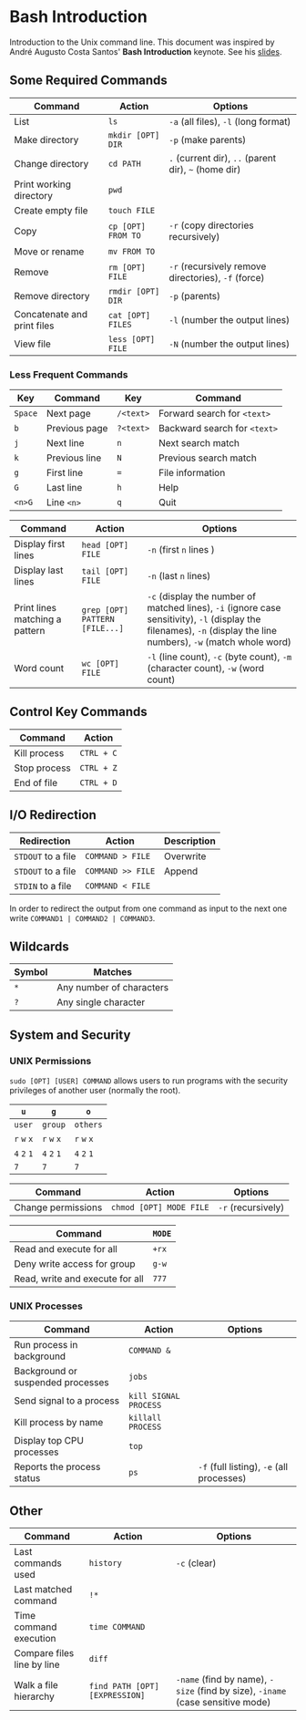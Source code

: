 # Bash Introduction
Introduction to the Unix command line. This document was inspired by André Augusto Costa Santos' **Bash Introduction** keynote. See his [slides](https://speakerdeck.com/62gerente/bash-introduction).

## Some Required Commands
| Command | Action | Options |
| ------- | ------ | ------- |
| List | `ls` | `-a` (all files), `-l` (long format) |
| Make directory | `mkdir [OPT] DIR` | `-p` (make parents) |
| Change directory | `cd PATH` | `.` (current dir), `..` (parent dir), `~` (home dir) |
| Print working directory | `pwd` |
| Create empty file | `touch FILE` |
| Copy | `cp [OPT] FROM TO` | `-r` (copy directories recursively) |
| Move or rename | `mv FROM TO` |
| Remove | `rm [OPT] FILE` | `-r` (recursively remove directories), `-f` (force) |
| Remove directory | `rmdir [OPT] DIR` | `-p` (parents) |
| Concatenate and print files | `cat [OPT] FILES` | `-l` (number the output lines) |
| View file | `less [OPT] FILE` | `-N` (number the output lines) |

### Less Frequent Commands
| Key | Command | Key | Command |
| --- | ------- | --- | ------- |
| `Space` | Next page | `/<text>` | Forward search for `<text>` |
| `b` | Previous page | `?<text>` | Backward search for `<text>` |
| `j` | Next line | `n` | Next search match |
| `k` | Previous line | `N` | Previous search match |
| `g` | First line | `=` | File information |
| `G` | Last line | `h` | Help |
| `<n>G` | Line `<n>` | `q` | Quit |

| Command | Action | Options |
| ------- | ------ | ------- |
| Display first lines | `head [OPT] FILE` | `-n` (first `n` lines ) |
| Display last lines | `tail [OPT] FILE` | `-n` (last `n` lines) |
| Print lines matching a pattern | `grep [OPT] PATTERN [FILE...]` | `-c` (display the number of matched lines), `-i` (ignore case sensitivity), `-l` (display the filenames), `-n` (display the line numbers), `-w` (match whole word) |
| Word count | `wc [OPT] FILE` | `-l` (line count), `-c` (byte count), `-m` (character count), `-w` (word count) |

## Control Key Commands
| Command | Action |
| ------- | ------ |
| Kill process | `CTRL + C` |
| Stop process | `CTRL + Z` |
| End of file | `CTRL + D` |

## I/O Redirection
| Redirection | Action | Description |
| ----------- | ------ | ----------- |
| `STDOUT` to a file | `COMMAND > FILE` | Overwrite |
| `STDOUT` to a file | `COMMAND >> FILE` | Append |
| `STDIN` to a file | `COMMAND < FILE` |

In order to redirect the output from one command as input to the next one write `COMMAND1 | COMMAND2 | COMMAND3`.

## Wildcards
| Symbol | Matches |
| ------ | ------- |
| `*` | Any number of characters |
| `?` | Any single character |

## System and Security
### UNIX Permissions
`sudo [OPT] [USER] COMMAND` allows users to run programs with the security privileges of another user (normally the root).

| `u` | `g` | `o` |
| --- | --- | --- |
| `user` | `group` | `others` |
| `r` `w` `x` | `r` `w` `x` | `r` `w` `x` |
| `4` `2` `1` | `4` `2` `1` | `4` `2` `1` |
| `7` | `7` | `7` |

| Command | Action | Options |
| ------- | ------ | ------- |
| Change permissions | `chmod [OPT] MODE FILE` | `-r` (recursively) |

| Command | `MODE` |
| ------- | ------ |
| Read and execute for all | `+rx` |
| Deny write access for group | `g-w` |
| Read, write and execute for all | `777` |

### UNIX Processes
| Command | Action | Options |
| ------- | ------ | ------- |
| Run process in background | `COMMAND &` |
| Background or suspended processes | `jobs` |
| Send signal to a process | `kill SIGNAL PROCESS` |
| Kill process by name | `killall PROCESS` |
| Display top CPU processes | `top` |
| Reports the process status | `ps` | `-f` (full listing), `-e` (all processes) |

## Other
| Command | Action | Options |
| ------- | ------ | ------- |
| Last commands used | `history` | `-c` (clear) |
| Last matched command | `!*` |
| Time command execution | `time COMMAND` |
| Compare files line by line | `diff` |
| Walk a file hierarchy | `find PATH [OPT] [EXPRESSION]` | `-name` (find by name), `-size` (find by size), `-iname` (case sensitive mode) |

